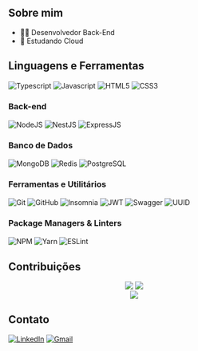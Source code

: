 ## Sobre mim
- 👨‍💻 Desenvolvedor Back-End
- 🌱 Estudando Cloud

## Linguagens e Ferramentas

<div style="display: inline_block">
  <img align="center" alt="Typescript" src="https://img.shields.io/badge/-TypeScript-3178C6?style=flat-square&logo=typescript&logoColor=white" />
  <img align="center" alt="Javascript" src="https://img.shields.io/badge/-JavaScript-F7DF1E?style=flat-square&logo=javascript&logoColor=black" />
  <img align="center" alt="HTML5" src="https://img.shields.io/badge/-HTML5-E34F26?style=flat-square&logo=html5&logoColor=white" />
  <img align="center" alt="CSS3" src="https://img.shields.io/badge/-CSS3-1572B6?style=flat-square&logo=css3&logoColor=white" />
</div>

### Back-end
<div style="display: inline_block">
  <img align="center" alt="NodeJS" src="https://img.shields.io/badge/-Node.js-339933?style=flat-square&logo=node.js&logoColor=white" />
  <img align="center" alt="NestJS" src="https://img.shields.io/badge/-NestJS-E0234E?style=flat-square&logo=nestjs&logoColor=white" />
  <img align="center" alt="ExpressJS" src="https://img.shields.io/badge/-Express.js-000000?style=flat-square&logo=express&logoColor=white" />
</div>

### Banco de Dados
<div style="display: inline_block">
  <img align="center" alt="MongoDB" src="https://img.shields.io/badge/-MongoDB-47A248?style=flat-square&logo=mongodb&logoColor=white" />
  <img align="center" alt="Redis" src="https://img.shields.io/badge/-Redis-DC382D?style=flat-square&logo=redis&logoColor=white" />
  <img align="center" alt="PostgreSQL" src="https://img.shields.io/badge/-PostgreSQL-336791?style=flat-square&logo=postgresql&logoColor=white" />
</div>

### Ferramentas e Utilitários
<div style="display: inline_block">
  <img align="center" alt="Git" src="https://img.shields.io/badge/-Git-F05032?style=flat-square&logo=git&logoColor=white" />
  <img align="center" alt="GitHub" src="https://img.shields.io/badge/-GitHub-181717?style=flat-square&logo=github&logoColor=white" />
  <img align="center" alt="Insomnia" src="https://img.shields.io/badge/-Insomnia-5849BE?style=flat-square&logo=insomnia&logoColor=white" />
  <img align="center" alt="JWT" src="https://img.shields.io/badge/-JWT-000000?style=flat-square&logo=json-web-tokens&logoColor=white" />
    <img align="center" alt="Swagger" src="https://img.shields.io/badge/-Swagger-85EA2D?style=flat-square&logo=swagger&logoColor=black" />
  <img align="center" alt="UUID" src="https://img.shields.io/badge/-UUID-338899?style=flat-square&logo=uuid&logoColor=white" />
</div>

### Package Managers & Linters
<div style="display: inline_block">
  <img align="center" alt="NPM" src="https://img.shields.io/badge/-NPM-CB3837?style=flat-square&logo=npm&logoColor=white" />
  <img align="center" alt="Yarn" src="https://img.shields.io/badge/-Yarn-2C8EBB?style=flat-square&logo=yarn&logoColor=white" />
  <img align="center" alt="ESLint" src="https://img.shields.io/badge/-ESLint-4B32C3?style=flat-square&logo=eslint&logoColor=white" />
</div>

## Contribuições
<div align="center">
  <img src="http://github-profile-summary-cards.vercel.app/api/cards/stats?username=ArthurPRocha&theme=dark"/>
  <img src="http://github-profile-summary-cards.vercel.app/api/cards/productive-time?username=ArthurPRocha&theme=dark&utcOffset=8"/>
</div>

<div align="center">
  <img src="https://github-readme-stats.vercel.app/api/top-langs/?username=ArthurPRocha&layout=compact&theme=dark"/>
</div>

## Contato
[![LinkedIn](https://img.shields.io/badge/-LinkedIn-0077B5?style=flat-square&logo=linkedin&logoColor=white)](seu_linkedin)
[![Gmail](https://img.shields.io/badge/-Gmail-D14836?style=flat-square&logo=gmail&logoColor=white)](mailto:arthurprochadev@gmail.com)

